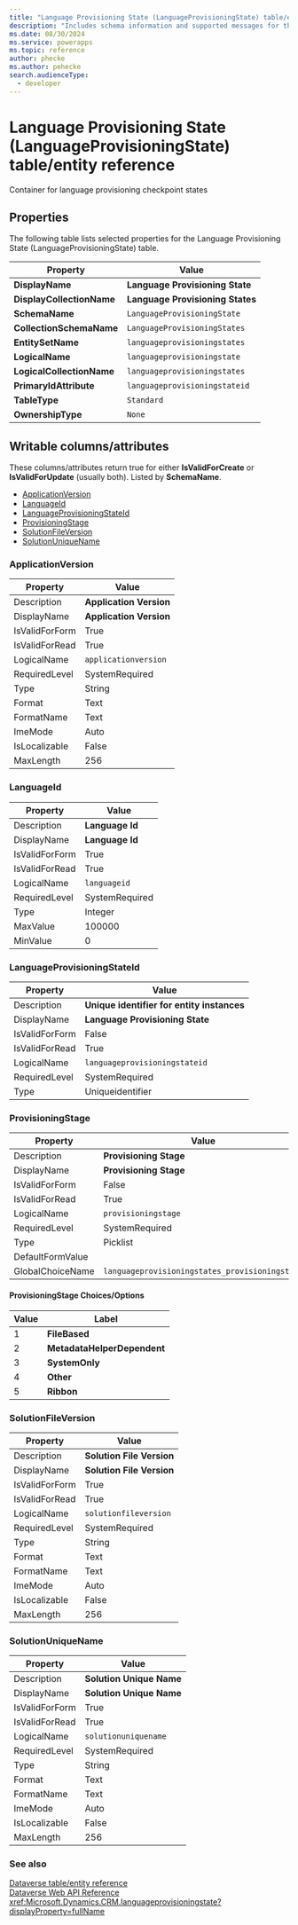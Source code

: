 ```yaml
---
title: "Language Provisioning State (LanguageProvisioningState) table/entity reference (Microsoft Dataverse)"
description: "Includes schema information and supported messages for the Language Provisioning State (LanguageProvisioningState) table/entity with Microsoft Dataverse."
ms.date: 08/30/2024
ms.service: powerapps
ms.topic: reference
author: phecke
ms.author: pehecke
search.audienceType: 
  - developer
---
```


# Language Provisioning State (LanguageProvisioningState) table/entity reference

Container for language provisioning checkpoint states

## Properties

The following table lists selected properties for the Language Provisioning State (LanguageProvisioningState) table.

|Property|Value|
| --- | --- |
| **DisplayName** | **Language Provisioning State** |
| **DisplayCollectionName** | **Language Provisioning States** |
| **SchemaName** | `LanguageProvisioningState` |
| **CollectionSchemaName** | `LanguageProvisioningStates` |
| **EntitySetName** | `languageprovisioningstates`|
| **LogicalName** | `languageprovisioningstate` |
| **LogicalCollectionName** | `languageprovisioningstates` |
| **PrimaryIdAttribute** | `languageprovisioningstateid` |
| **TableType** | `Standard` |
| **OwnershipType** | `None` |

## Writable columns/attributes

These columns/attributes return true for either **IsValidForCreate** or **IsValidForUpdate** (usually both). Listed by **SchemaName**.

- [ApplicationVersion](#BKMK_ApplicationVersion)
- [LanguageId](#BKMK_LanguageId)
- [LanguageProvisioningStateId](#BKMK_LanguageProvisioningStateId)
- [ProvisioningStage](#BKMK_ProvisioningStage)
- [SolutionFileVersion](#BKMK_SolutionFileVersion)
- [SolutionUniqueName](#BKMK_SolutionUniqueName)

### <a name="BKMK_ApplicationVersion"></a> ApplicationVersion

|Property|Value|
|---|---|
|Description|**Application Version**|
|DisplayName|**Application Version**|
|IsValidForForm|True|
|IsValidForRead|True|
|LogicalName|`applicationversion`|
|RequiredLevel|SystemRequired|
|Type|String|
|Format|Text|
|FormatName|Text|
|ImeMode|Auto|
|IsLocalizable|False|
|MaxLength|256|

### <a name="BKMK_LanguageId"></a> LanguageId

|Property|Value|
|---|---|
|Description|**Language Id**|
|DisplayName|**Language Id**|
|IsValidForForm|True|
|IsValidForRead|True|
|LogicalName|`languageid`|
|RequiredLevel|SystemRequired|
|Type|Integer|
|MaxValue|100000|
|MinValue|0|

### <a name="BKMK_LanguageProvisioningStateId"></a> LanguageProvisioningStateId

|Property|Value|
|---|---|
|Description|**Unique identifier for entity instances**|
|DisplayName|**Language Provisioning State**|
|IsValidForForm|False|
|IsValidForRead|True|
|LogicalName|`languageprovisioningstateid`|
|RequiredLevel|SystemRequired|
|Type|Uniqueidentifier|

### <a name="BKMK_ProvisioningStage"></a> ProvisioningStage

|Property|Value|
|---|---|
|Description|**Provisioning Stage**|
|DisplayName|**Provisioning Stage**|
|IsValidForForm|False|
|IsValidForRead|True|
|LogicalName|`provisioningstage`|
|RequiredLevel|SystemRequired|
|Type|Picklist|
|DefaultFormValue||
|GlobalChoiceName|`languageprovisioningstates_provisioningstage`|

#### ProvisioningStage Choices/Options

|Value|Label|
|---|---|
|1|**FileBased**|
|2|**MetadataHelperDependent**|
|3|**SystemOnly**|
|4|**Other**|
|5|**Ribbon**|

### <a name="BKMK_SolutionFileVersion"></a> SolutionFileVersion

|Property|Value|
|---|---|
|Description|**Solution File Version**|
|DisplayName|**Solution File Version**|
|IsValidForForm|True|
|IsValidForRead|True|
|LogicalName|`solutionfileversion`|
|RequiredLevel|SystemRequired|
|Type|String|
|Format|Text|
|FormatName|Text|
|ImeMode|Auto|
|IsLocalizable|False|
|MaxLength|256|

### <a name="BKMK_SolutionUniqueName"></a> SolutionUniqueName

|Property|Value|
|---|---|
|Description|**Solution Unique Name**|
|DisplayName|**Solution Unique Name**|
|IsValidForForm|True|
|IsValidForRead|True|
|LogicalName|`solutionuniquename`|
|RequiredLevel|SystemRequired|
|Type|String|
|Format|Text|
|FormatName|Text|
|ImeMode|Auto|
|IsLocalizable|False|
|MaxLength|256|




### See also

[Dataverse table/entity reference](../about-entity-reference.md)  
[Dataverse Web API Reference](/power-apps/developer/data-platform/webapi/reference/about)   
<xref:Microsoft.Dynamics.CRM.languageprovisioningstate?displayProperty=fullName>
